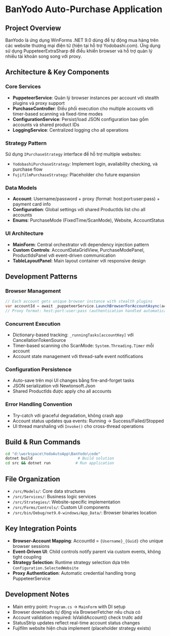# BanYodo Auto-Purchase Application

## Project Overview
BanYodo là ứng dụng WinForms .NET 9.0 dùng để tự động mua hàng trên các website thương mại điện tử (hiện tại hỗ trợ Yodobashi.com). Ứng dụng sử dụng PuppeteerExtraSharp để điều khiển browser và hỗ trợ quản lý nhiều tài khoản song song với proxy.

## Architecture & Key Components

### Core Services
- **PuppeteerService**: Quản lý browser instances per account với stealth plugins và proxy support
- **PurchaseController**: Điều phối execution cho multiple accounts với timer-based scanning và fixed-time modes
- **ConfigurationService**: Persist/load JSON configuration bao gồm accounts và shared product IDs
- **LoggingService**: Centralized logging cho all operations

### Strategy Pattern
Sử dụng `IPurchaseStrategy` interface để hỗ trợ multiple websites:
- `YodobashiPurchaseStrategy`: Implement login, availability checking, và purchase flow
- `FujifilmPurchaseStrategy`: Placeholder cho future expansion

### Data Models
- **Account**: Username/password + proxy (format: host:port:user:pass) + payment card info
- **Configuration**: Global settings với shared ProductIds list cho all accounts
- **Enums**: PurchaseMode (FixedTime/ScanMode), Website, AccountStatus

### UI Architecture
- **MainForm**: Central orchestrator với dependency injection pattern
- **Custom Controls**: AccountDataGridView, PurchaseModePanel, ProductIdsPanel với event-driven communication
- **TableLayoutPanel**: Main layout container với responsive design

## Development Patterns

### Browser Management
```csharp
// Each account gets unique browser instance with stealth plugins
var accountId = await _puppeteerService.LaunchBrowserForAccountAsync(account);
// Proxy format: host:port:user:pass (authentication handled automatically)
```

### Concurrent Execution
- Dictionary-based tracking: `_runningTasks[accountKey]` với CancellationTokenSource
- Timer-based scanning cho ScanMode: `System.Threading.Timer` mỗi account
- Account state management với thread-safe event notifications

### Configuration Persistence
- Auto-save trên mọi UI changes bằng fire-and-forget tasks
- JSON serialization với Newtonsoft.Json
- Shared ProductIds được apply cho all accounts

### Error Handling Convention
- Try-catch với graceful degradation, không crash app
- Account status updates qua events: Running → Success/Failed/Stopped
- UI thread marshaling với `Invoke()` cho cross-thread operations

## Build & Run Commands
```bash
cd "d:\workspace\YodoAutoApp\BanYodo\code"
dotnet build                    # Build solution
cd src && dotnet run           # Run application
```

## File Organization
- `/src/Models/`: Core data structures
- `/src/Services/`: Business logic services  
- `/src/Strategies/`: Website-specific implementation
- `/src/Forms/Controls/`: Custom UI components
- `/src/bin/Debug/net9.0-windows/App_Data/`: Browser binaries location

## Key Integration Points
- **Browser-Account Mapping**: AccountId = `{Username}_{Guid}` cho unique browser sessions
- **Event-Driven UI**: Child controls notify parent via custom events, không tight coupling
- **Strategy Selection**: Runtime strategy selection dựa trên `Configuration.SelectedWebsite`
- **Proxy Authentication**: Automatic credential handling trong PuppeteerService

## Development Notes
- Main entry point: `Program.cs` → `MainForm` with DI setup
- Browser downloads tự động via BrowserFetcher nếu chưa có
- Account validation required: IsValidAccount() check trước add
- StatusStrip updates reflect real-time account status changes
- Fujifilm website hiện chưa implement (placeholder strategy exists)
